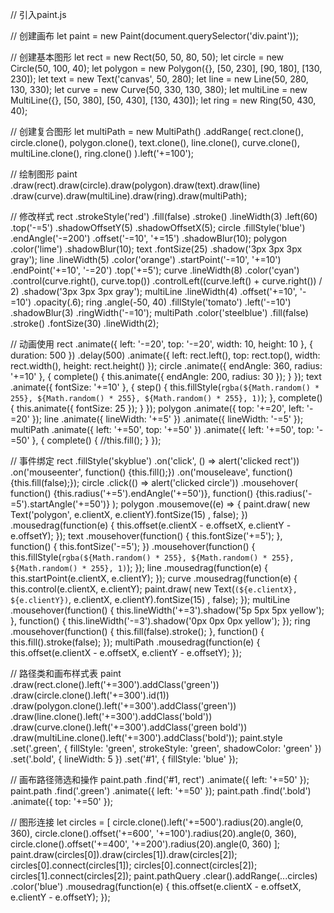 // 引入paint.js
<script src="paint.js"></script>

// 创建画布
let paint = new Paint(document.querySelector('div.paint'));

// 创建基本图形
let rect = new Rect(50, 50, 80, 50);
let circle = new Circle(50, 100, 40);
let polygon = new Polygon({}, [50, 230], [90, 180], [130, 230]);
let text = new Text('canvas', 50, 280);
let line = new Line(50, 280, 130, 330);
let curve = new Curve(50, 330, 130, 380);
let multiLine = new MultiLine({}, [50, 380], [50, 430], [130, 430]);
let ring = new Ring(50, 430, 40);

// 创建复合图形
let multiPath = new MultiPath()
    .addRange(
        rect.clone(), 
        circle.clone(), 
        polygon.clone(), 
        text.clone(), 
        line.clone(), 
        curve.clone(), 
        multiLine.clone(), 
        ring.clone()
    ).left('+=100');
    
// 绘制图形
paint
    .draw(rect).draw(circle).draw(polygon).draw(text).draw(line)
    .draw(curve).draw(multiLine).draw(ring).draw(multiPath);
    
// 修改样式
rect
    .strokeStyle('red')
    .fill(false)
    .stroke()
    .lineWidth(3)
    .left(60)
    .top('-=5')
    .shadowOffsetY(5)
    .shadowOffsetX(5);
circle
    .fillStyle('blue')
    .endAngle('-=200')
    .offset('-=10', '+=15')
    .shadowBlur(10);
polygon
    .color('lime')
    .shadowBlur(10);
text
    .fontSize(25)
    .shadow('3px 3px 3px gray');
line
    .lineWidth(5)
    .color('orange')
    .startPoint('-=10', '+=10')
    .endPoint('+=10', '-=20')
    .top('+=5');
curve
    .lineWidth(8)
    .color('cyan')
    .control(curve.right(), curve.top())
    .controlLeft((curve.left() + curve.right()) / 2)
    .shadow('3px 3px 3px gray');
multiLine
    .lineWidth(4)
    .offset('+=10', '-=10')
    .opacity(.6);
ring
    .angle(-50, 40)
    .fillStyle('tomato')
    .left('-=10')
    .shadowBlur(3)
    .ringWidth('-=10');
multiPath
    .color('steelblue')
    .fill(false)
    .stroke()
    .fontSize(30)
    .lineWidth(2);
    
// 动画使用
rect
    .animate({
        left: '-=20', 
        top: '-=20', 
        width: 10, 
        height: 10
    }, {
        duration: 500
    })
    .delay(500)
    .animate({
        left: rect.left(), 
        top: rect.top(), 
        width: rect.width(), 
        height: rect.height()
    });
circle
    .animate({
        endAngle: 360, 
        radius: '+=10'
    }, {
        complete() {
            this.animate({
                endAngle: 200, 
                radius: 30
            });
        }
    });
text
    .animate({
        fontSize: '+=10'
    }, {
        step() {
            this.fillStyle(`rgba(${Math.random() * 255}, ${Math.random() * 255}, ${Math.random() * 255}, 1)`);
        }, 
        complete() {
            this.animate({
                fontSize: 25
            });
        }
    });
polygon
    .animate({
        top: '+=20', 
        left: '-=20'
    });
line
    .animate({
        lineWidth: '+=5'
    })
    .animate({
        lineWidth: '-=5'
    });
multiPath
    .animate({
        left: '+=50', 
        top: '+=50'
    })
    .animate({
        left: '+=50', 
        top: '-=50'
    }, {
        complete() {
            //this.fill();
        }
    });
    
// 事件绑定
rect
    .fillStyle('skyblue')
    .on('click', () => alert('clicked rect'))
    .on('mouseenter', function() {this.fill();})
    .on('mouseleave', function() {this.fill(false);});
circle
    .click(() => alert('clicked circle'))
    .mousehover(
        function() {this.radius('+=5').endAngle('+=50')}, 
        function() {this.radius('-=5').startAngle('+=50')}
    );
polygon
    .mousemove((e) => {
        paint.draw(
            new Text('polygon', e.clientX, e.clientY).fontSize(15)
        , false);
    })
    .mousedrag(function(e) {
        this.offset(e.clientX - e.offsetX, e.clientY - e.offsetY);
    });
text
    .mousehover(function() {
        this.fontSize('+=5');
    }, function() {
        this.fontSize('-=5');
    })
    .mousehover(function() {
        this.fillStyle(`rgba(${Math.random() * 255}, ${Math.random() * 255}, ${Math.random() * 255}, 1)`);
    });
line
    .mousedrag(function(e) {
        this.startPoint(e.clientX, e.clientY);
    });
curve
    .mousedrag(function(e) {
        this.control(e.clientX, e.clientY);
        paint.draw(
            new Text(`(${e.clientX}, ${e.clientY})`, e.clientX, e.clientY).fontSize(15)
        , false);
    });
multiLine
    .mousehover(function() {
        this.lineWidth('+=3').shadow('5p 5px 5px yellow');
    }, function() {
        this.lineWidth('-=3').shadow('0px 0px 0px yellow');
    });
ring
    .mousehover(function() {
        this.fill(false).stroke();
    }, function() {
        this.fill().stroke(false);
    });
multiPath
    .mousedrag(function(e) {
        this.offset(e.clientX - e.offsetX, e.clientY - e.offsetY);
    });
    
// 路径类和画布样式表
paint
    .draw(rect.clone().left('+=300').addClass('green'))
    .draw(circle.clone().left('+=300').id(1))
    .draw(polygon.clone().left('+=300').addClass('green'))
    .draw(line.clone().left('+=300').addClass('bold'))
    .draw(curve.clone().left('+=300').addClass('green bold'))
    .draw(multiLine.clone().left('+=300').addClass('bold'));
paint.style
    .set('.green', {
        fillStyle: 'green', 
        strokeStyle: 'green', 
        shadowColor: 'green'
    })
    .set('.bold', {
        lineWidth: 5
    })
    .set('#1', {
        fillStyle: 'blue'
    });
    
// 画布路径筛选和操作
paint.path
    .find('#1, rect')
    .animate({
        left: '+=50'
    });
paint.path
    .find('.green')
    .animate({
        left: '+=50'
    });
paint.path
    .find('.bold')
    .animate({
        top: '+=50'
    });
    
// 图形连接
let circles = [
    circle.clone().left('+=500').radius(20).angle(0, 360), 
    circle.clone().offset('+=600', '+=100').radius(20).angle(0, 360), 
    circle.clone().offset('+=400', '+=200').radius(20).angle(0, 360)
];
paint.draw(circles[0]).draw(circles[1]).draw(circles[2]);
circles[0].connect(circles[1]);
circles[0].connect(circles[2]);
circles[1].connect(circles[2]);
paint.pathQuery
    .clear().addRange(...circles)
    .color('blue')
    .mousedrag(function(e) {
        this.offset(e.clientX - e.offsetX, e.clientY - e.offsetY);
    });
